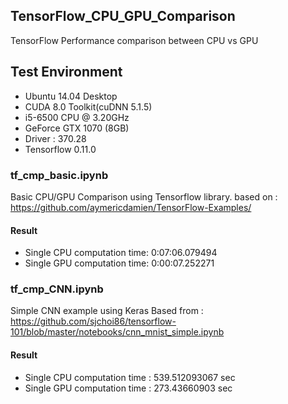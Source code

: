 ## TensorFlow_CPU_GPU_Comparison
TensorFlow Performance comparison between CPU vs GPU

## Test Environment
* Ubuntu 14.04 Desktop
* CUDA 8.0 Toolkit(cuDNN 5.1.5)
* i5-6500 CPU @ 3.20GHz
* GeForce GTX 1070 (8GB)
* Driver : 370.28
* Tensorflow 0.11.0

### tf_cmp_basic.ipynb
Basic CPU/GPU Comparison using Tensorflow library.
based on : https://github.com/aymericdamien/TensorFlow-Examples/
#### Result
* Single CPU computation time: 0:07:06.079494
* Single GPU computation time: 0:00:07.252271

### tf_cmp_CNN.ipynb
Simple CNN example using Keras
Based from : https://github.com/sjchoi86/tensorflow-101/blob/master/notebooks/cnn_mnist_simple.ipynb
#### Result
* Single CPU computation time : 539.512093067 sec
* Single GPU computation time : 273.43660903 sec
